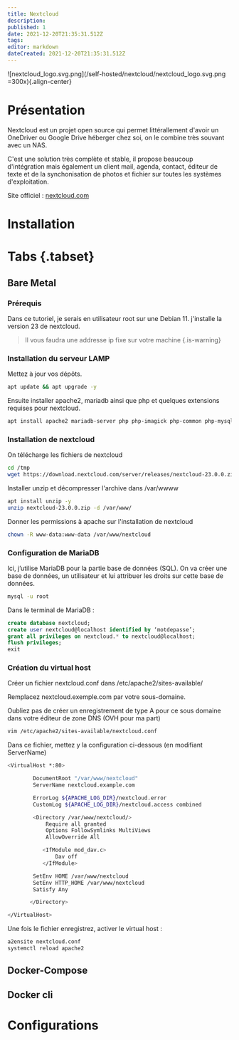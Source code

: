```yaml
---
title: Nextcloud
description: 
published: 1
date: 2021-12-20T21:35:31.512Z
tags: 
editor: markdown
dateCreated: 2021-12-20T21:35:31.512Z
---
```


![nextcloud_logo.svg.png](/self-hosted/nextcloud/nextcloud_logo.svg.png =300x){.align-center}

# Présentation
Nextcloud est un projet open source qui permet littérallement d'avoir un OneDriver ou Google Drive héberger chez soi, on le combine très souvant avec un NAS.

C'est une solution très complète et stable, il propose beaucoup d'intégration mais également un client mail, agenda, contact, éditeur de texte et de la synchonisation de photos et fichier sur toutes les systèmes d'exploitation.

Site officiel : [nextcloud.com](https://nextcloud.com/)

# Installation
# Tabs {.tabset}
## Bare Metal

### Prérequis
Dans ce tutoriel, je serais en utilisateur root sur une Debian 11. j'installe la version 23 de nextcloud.

> Il vous faudra une addresse ip fixe sur votre machine
{.is-warning}

### Installation du serveur LAMP
Mettez à jour vos dépôts.
```bash
apt update && apt upgrade -y
```
Ensuite installer apache2, mariadb ainsi que php et quelques extensions requises pour nextcloud.
```bash
apt install apache2 mariadb-server php php-imagick php-common php-mysql php-fpm php-gd php-json php-curl  php-zip php-xml php-mbstring php-bz2 php-intl php-bcmath php-gmp -y
```

### Installation de nextcloud

On télécharge les fichiers de nextcloud
```bash
cd /tmp
wget https://download.nextcloud.com/server/releases/nextcloud-23.0.0.zip
```

Installer unzip et décompresser l'archive dans /var/wwww
```bash
apt install unzip -y
unzip nextcloud-23.0.0.zip -d /var/www/
```

Donner les permissions à apache sur l'installation de nextcloud

```bash
chown -R www-data:www-data /var/www/nextcloud
```

### Configuration de MariaDB
Ici, j’utilise MariaDB pour la partie base de données (SQL). On va créer une base de données, un utilisateur et lui attribuer les droits sur cette base de données.

```bash
mysql -u root
```

Dans le terminal de MariaDB :

```SQL
create database nextcloud;
create user nextcloud@localhost identified by ‘motdepasse’;
grant all privileges on nextcloud.* to nextcloud@localhost;
flush privileges;
exit 
```

### Création du virtual host

Créer un fichier nextcloud.conf dans /etc/apache2/sites-available/

Remplacez nextcloud.exemple.com par votre sous-domaine.

Oubliez pas de créer un enregistrement de type A pour ce sous domaine dans votre éditeur de zone DNS (OVH pour ma part)

```bash
vim /etc/apache2/sites-available/nextcloud.conf
```

Dans ce fichier, mettez y la configuration ci-dessous (en modifiant ServerName)

```bash
<VirtualHost *:80>

        DocumentRoot "/var/www/nextcloud"
        ServerName nextcloud.example.com

        ErrorLog ${APACHE_LOG_DIR}/nextcloud.error
        CustomLog ${APACHE_LOG_DIR}/nextcloud.access combined

        <Directory /var/www/nextcloud/>
            Require all granted
            Options FollowSymlinks MultiViews
            AllowOverride All

           <IfModule mod_dav.c>
               Dav off
           </IfModule>

        SetEnv HOME /var/www/nextcloud
        SetEnv HTTP_HOME /var/www/nextcloud
        Satisfy Any

       </Directory>

</VirtualHost>
```

Une fois le fichier enregistrez, activer le virtual host :

```bash
a2ensite nextcloud.conf
systemctl reload apache2
```

## Docker-Compose

## Docker cli

# Configurations